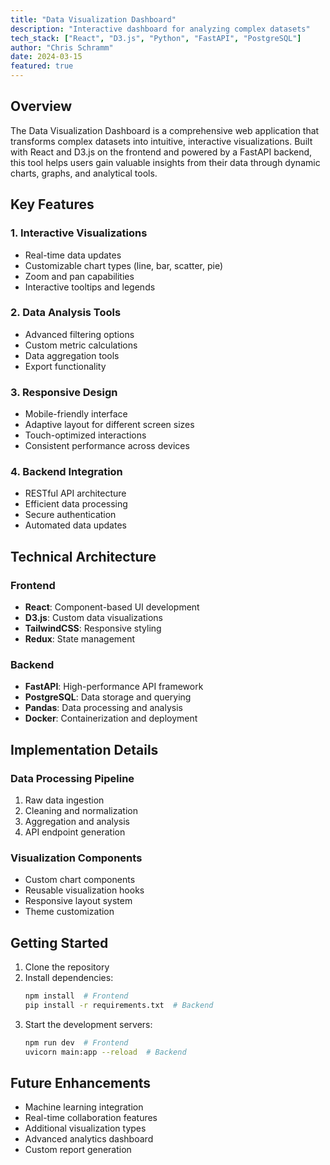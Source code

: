 ```yaml
---
title: "Data Visualization Dashboard"
description: "Interactive dashboard for analyzing complex datasets"
tech_stack: ["React", "D3.js", "Python", "FastAPI", "PostgreSQL"]
author: "Chris Schramm"
date: 2024-03-15
featured: true
---
```


## Overview

The Data Visualization Dashboard is a comprehensive web application that transforms complex datasets into intuitive, interactive visualizations. Built with React and D3.js on the frontend and powered by a FastAPI backend, this tool helps users gain valuable insights from their data through dynamic charts, graphs, and analytical tools.

## Key Features

### 1. Interactive Visualizations
- Real-time data updates
- Customizable chart types (line, bar, scatter, pie)
- Zoom and pan capabilities
- Interactive tooltips and legends

### 2. Data Analysis Tools
- Advanced filtering options
- Custom metric calculations
- Data aggregation tools
- Export functionality

### 3. Responsive Design
- Mobile-friendly interface
- Adaptive layout for different screen sizes
- Touch-optimized interactions
- Consistent performance across devices

### 4. Backend Integration
- RESTful API architecture
- Efficient data processing
- Secure authentication
- Automated data updates

## Technical Architecture

### Frontend
- **React**: Component-based UI development
- **D3.js**: Custom data visualizations
- **TailwindCSS**: Responsive styling
- **Redux**: State management

### Backend
- **FastAPI**: High-performance API framework
- **PostgreSQL**: Data storage and querying
- **Pandas**: Data processing and analysis
- **Docker**: Containerization and deployment

## Implementation Details

### Data Processing Pipeline
1. Raw data ingestion
2. Cleaning and normalization
3. Aggregation and analysis
4. API endpoint generation

### Visualization Components
- Custom chart components
- Reusable visualization hooks
- Responsive layout system
- Theme customization

## Getting Started

1. Clone the repository
2. Install dependencies:
   ```bash
   npm install  # Frontend
   pip install -r requirements.txt  # Backend
   ```
3. Start the development servers:
   ```bash
   npm run dev  # Frontend
   uvicorn main:app --reload  # Backend
   ```

## Future Enhancements

- Machine learning integration
- Real-time collaboration features
- Additional visualization types
- Advanced analytics dashboard
- Custom report generation 